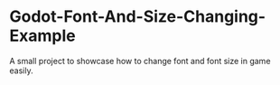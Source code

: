 # Godot-Font-And-Size-Changing-Example
A small project to showcase how to change font and font size in game easily.
